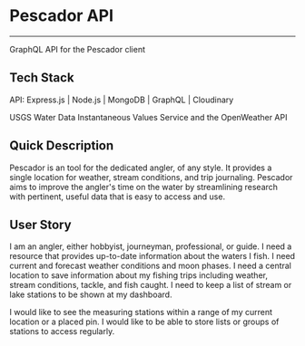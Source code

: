 # Pescador API
---
GraphQL API for the Pescador client

## Tech Stack

API: Express.js | Node.js | MongoDB | GraphQL | Cloudinary

USGS Water Data Instantaneous Values Service and the OpenWeather API

## Quick Description

Pescador is an tool for the dedicated angler, of any style. It provides a single location for weather, stream conditions, and trip journaling. Pescador
aims to improve the angler's time on the water by streamlining research with pertinent, useful data that is easy to access and use.

## User Story

I am an angler, either hobbyist, journeyman, professional, or guide. I need a resource that provides up-to-date information about the waters I fish. I
need current and forecast weather conditions and moon phases. I need a central location to save information about my fishing trips including weather,
stream conditions, tackle, and fish caught. I need to keep a list of stream or lake stations to be shown at my dashboard.

I would like to see the measuring stations within a range of my current location or a placed pin. I would like to be able to store lists or groups of stations to access
regularly.